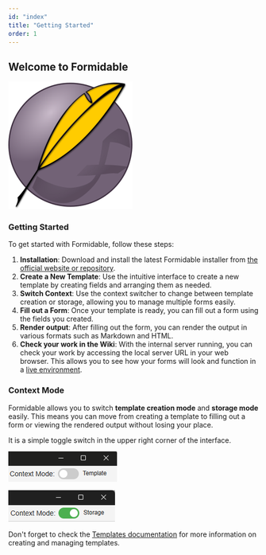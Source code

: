 ```yaml
---
id: "index"
title: "Getting Started"
order: 1
---
```


## Welcome to Formidable

![Formidable Logo](images/formidable.png)

### Getting Started

To get started with Formidable, follow these steps:

1. **Installation**: Download and install the latest Formidable installer from [the official website or repository](https://github.com/petervdpas/Formidable/releases).
2. **Create a New Template**: Use the intuitive interface to create a new template by creating fields and arranging them as needed.
3. **Switch Context**: Use the context switcher to change between template creation or storage, allowing you to manage multiple forms easily.
4. **Fill out a Form**: Once your template is ready, you can fill out a form using the fields you created.
5. **Render output**: After filling out the form, you can render the output in various formats such as Markdown and HTML.
6. **Check your work in the Wiki**: With the internal server running, you can check your work by accessing the local server URL in your web browser. This allows you to see how your forms will look and function in a [live environment](http://localhost:8383).

### Context Mode

Formidable allows you to switch **template creation mode** and **storage mode** easily. This means you can move from creating a template to filling out a form or viewing the rendered output without losing your place.

It is a simple toggle switch in the upper right corner of the interface.

![Template Context](images/context-template.png)

![Storage Context](images/context-storage.png)

Don't forget to check the [Templates documentation](#templates) for more information on creating and managing templates.
